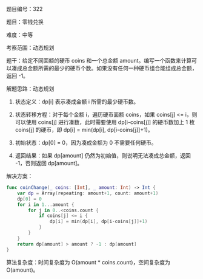 题目编号：322

题目：零钱兑换

难度：中等

考察范围：动态规划

题干：给定不同面额的硬币 coins 和一个总金额 amount。编写一个函数来计算可以凑成总金额所需的最少的硬币个数。如果没有任何一种硬币组合能组成总金额，返回 -1。

解题思路：动态规划

1. 状态定义：dp[i] 表示凑成金额 i 所需的最少硬币数。

2. 状态转移方程：对于每个金额 i，遍历硬币面额 coins，如果 coins[j] <= i，则可以使用 coins[j] 进行凑数，此时需要使用 dp[i-coins[j]] 的硬币数加上 1 枚 coins[j] 的硬币，即 dp[i] = min(dp[i], dp[i-coins[j]]+1)。

3. 初始状态：dp[0] = 0，因为凑成金额为 0 不需要任何硬币。

4. 返回结果：如果 dp[amount] 仍然为初始值，则说明无法凑成总金额，返回 -1，否则返回 dp[amount]。

解决方案：

```swift
func coinChange(_ coins: [Int], _ amount: Int) -> Int {
    var dp = Array(repeating: amount+1, count: amount+1)
    dp[0] = 0
    for i in 1...amount {
        for j in 0..<coins.count {
            if coins[j] <= i {
                dp[i] = min(dp[i], dp[i-coins[j]]+1)
            }
        }
    }
    return dp[amount] > amount ? -1 : dp[amount]
}
```

算法复杂度：时间复杂度为 O(amount * coins.count)，空间复杂度为 O(amount)。